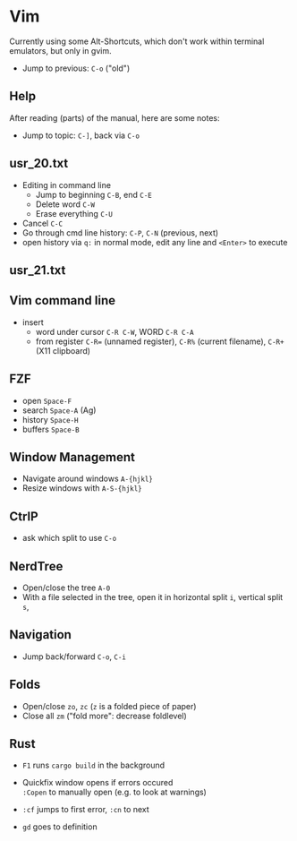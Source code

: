 # Vim

Currently using some Alt-Shortcuts, which don't work within terminal
emulators, but only in gvim.

- Jump to previous: `C-o` ("old")

## Help

After reading (parts) of the manual, here are some notes:

- Jump to topic: `C-]`, back via `C-o`

## usr_20.txt

- Editing in command line
  - Jump to beginning `C-B`, end `C-E`
  - Delete word `C-W`
  - Erase everything `C-U`
- Cancel `C-C`
- Go through cmd line history: `C-P`, `C-N` (previous, next)
- open history via `q:` in normal mode, edit any line and `<Enter>` to
  execute

## usr_21.txt



## Vim command line

- insert
  - word under cursor `C-R C-W`, WORD `C-R C-A`
  - from register `C-R=` (unnamed register), `C-R%` (current filename),
    `C-R+` (X11 clipboard)

## FZF

- open `Space-F`
- search `Space-A` (Ag)
- history `Space-H`
- buffers `Space-B`

## Window Management

- Navigate around windows `A-{hjkl}`
- Resize windows with `A-S-{hjkl}`

## CtrlP

- ask which split to use `C-o` 

## NerdTree

- Open/close the tree `A-0`
- With a file selected in the tree, open it
  in horizontal split `i`, vertical split `s`,

## Navigation

- Jump back/forward `C-o`, `C-i`

## Folds

- Open/close `zo`, `zc` (`z` is a folded piece of paper)
- Close all `zm` ("fold more": decrease foldlevel)

## Rust

- `F1` runs `cargo build` in the background
- Quickfix window opens if errors occured  
  `:Copen` to manually open (e.g. to look at warnings)
- `:cf` jumps to first error, `:cn` to next

- `gd` goes to definition


